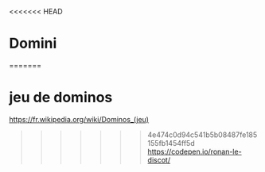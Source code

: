 <<<<<<< HEAD
# Domini
=======
# jeu de dominos
https://fr.wikipedia.org/wiki/Dominos_(jeu)
>>>>>>> 4e474c0d94c541b5b08487fe185155fb1454ff5d <br>
https://codepen.io/ronan-le-discot/
